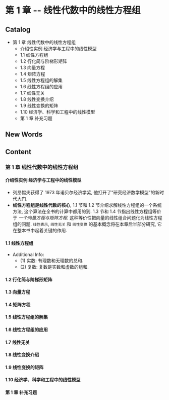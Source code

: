 # 第 1 章 -- 线性代数中的线性方程组

## Catalog
- 第 1 章 线性代数中的线性方程组
    + 介绍性实例 经济学与工程中的线性模型
    + 1.1 线性方程组
    + 1.2 行化简与阶梯形矩阵
    + 1.3 向量方程
    + 1.4 矩阵方程
    + 1.5 线性方程组的解集
    + 1.6 线性方程组的应用
    + 1.7 线性无关
    + 1.8 线性变换介绍
    + 1.9 线性变换的矩阵
    + 1.10 经济学、科学和工程中的线性模型
    + 第 1 章 补充习题


## New Words



## Content
### 第 1 章 线性代数中的线性方程组
#### 介绍性实例 经济学与工程中的线性模型
- 列昂惕夫获得了 1973 年诺贝尔经济学奖, 他打开了"研究经济数学模型"的新时代大门. 
- **线性方程组是线性代数的核心**, 1.1 节和 1.2 节介绍求解线性方程组的一个系统方法,
  这个算法在全书的计算中都用的到. 1.3 节和 1.4 节指出线性方程组等价于
  *一个向量方程与矩阵方程.* 这种等价性把向量的线性组合问题化为线性方程组的问题.
  `线性表示`, `线性无关` 和 `线性变换` 的基本概念将在本章后半部分研究,
  它在整本书中起着关键的作用.

#### 1.1 线性方程组
- Additional Info: 
    + (1) 实数: 有理数和无理数的总和.
    + (2) 复数: 复数是实数和虚数的组和.


#### 1.2 行化简与阶梯形矩阵


#### 1.3 向量方程


#### 1.4 矩阵方程


#### 1.5 线性方程组的解集


#### 1.6 线性方程组的应用


#### 1.7 线性无关


#### 1.8 线性变换介绍


#### 1.9 线性变换的矩阵


#### 1.10 经济学、科学和工程中的线性模型


#### 第 1 章 补充习题




